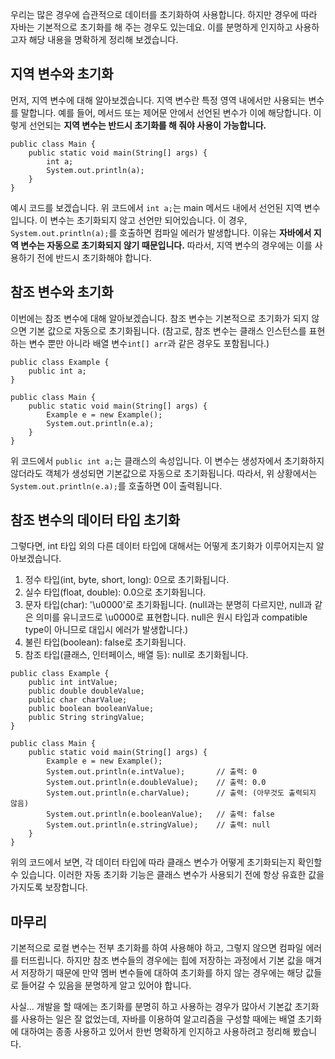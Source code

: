 우리는 많은 경우에 습관적으로 데이터를 초기화하여 사용합니다. 하지만 경우에 따라 자바는 기본적으로 초기화를 해 주는 경우도 있는데요. 이를 분명하게 인지하고 사용하고자 해당 내용을 명확하게 정리해 보겠습니다.

## 지역 변수와 초기화

먼저, 지역 변수에 대해 알아보겠습니다. 지역 변수란 특정 영역 내에서만 사용되는 변수를 말합니다. 예를 들어, 메서드 또는 제어문 안에서 선언된 변수가 이에 해당합니다. 이렇게 선언되는 **지역 변수는 반드시 초기화를 해 줘야 사용이 가능합니다.**

```
public class Main {
    public static void main(String[] args) {
        int a;
        System.out.println(a);
    }
}
```

예시 코드를 보겠습니다. 위 코드에서 `int a;`는 main 메서드 내에서 선언된 지역 변수입니다. 이 변수는 초기화되지 않고 선언만 되어있습니다. 이 경우, `System.out.println(a);`를 호출하면 컴파일 에러가 발생합니다. 이유는 **자바에서 지역 변수는 자동으로 초기화되지 않기 때문입니다.** 따라서, 지역 변수의 경우에는 이를 사용하기 전에 반드시 초기화해야 합니다.

## 참조 변수와 초기화

이번에는 참조 변수에 대해 알아보겠습니다. 참조 변수는 기본적으로 초기화가 되지 않으면 기본 값으로 자동으로 초기화됩니다. (참고로, 참조 변수는 클래스 인스턴스를 표현하는 변수 뿐만 아니라 배열 변수`int[] arr`과 같은 경우도 포함됩니다.)

```
public class Example {
    public int a;
}

public class Main {
    public static void main(String[] args) {
        Example e = new Example();
        System.out.println(e.a);
    }
}
```

위 코드에서 `public int a;`는 클래스의 속성입니다. 이 변수는 생성자에서 초기화하지 않더라도 객체가 생성되면 기본값으로 자동으로 초기화됩니다. 따라서, 위 상황에서는 `System.out.println(e.a);`를 호출하면 0이 출력됩니다.

## 참조 변수의 데이터 타입 초기화

그렇다면, int 타입 외의 다른 데이터 타입에 대해서는 어떻게 초기화가 이루어지는지 알아보겠습니다.

1.  정수 타입(int, byte, short, long): 0으로 초기화됩니다.
2.  실수 타입(float, double): 0.0으로 초기화됩니다.
3.  문자 타입(char): '\\u0000'로 초기화됩니다. (null과는 분명히 다르지만, null과 같은 의미를 유니코드로 \\u0000로 표현합니다. null은 원시 타입과 compatible type이 아니므로 대입시 에러가 발생합니다.)
4.  불린 타입(boolean): false로 초기화됩니다.
5.  참조 타입(클래스, 인터페이스, 배열 등): null로 초기화됩니다.

```
public class Example {
    public int intValue;
    public double doubleValue;
    public char charValue;
    public boolean booleanValue;
    public String stringValue;
}

public class Main {
    public static void main(String[] args) {
        Example e = new Example();
        System.out.println(e.intValue);       // 출력: 0
        System.out.println(e.doubleValue);    // 출력: 0.0
        System.out.println(e.charValue);      // 출력: (아무것도 출력되지 않음)
        System.out.println(e.booleanValue);   // 출력: false
        System.out.println(e.stringValue);    // 출력: null
    }
}
```

위의 코드에서 보면, 각 데이터 타입에 따라 클래스 변수가 어떻게 초기화되는지 확인할 수 있습니다. 이러한 자동 초기화 기능은 클래스 변수가 사용되기 전에 항상 유효한 값을 가지도록 보장합니다.

## 마무리

기본적으로 로컬 변수는 전부 초기화를 하여 사용해야 하고, 그렇지 않으면 컴파일 에러를 터뜨립니다. 하지만 참조 변수들의 경우에는 힙에 저장하는 과정에서 기본 값을 매겨서 저장하기 때문에 만약 멤버 변수들에 대하여 초기화를 하지 않는 경우에는 해당 값들로 들어갈 수 있음을 분명하게 알고 있어야 합니다.

사실... 개발을 할 때에는 초기화를 분명히 하고 사용하는 경우가 많아서 기본값 초기화를 사용하는 일은 잘 없었는데, 자바를 이용하여 알고리즘을 구성할 때에는 배열 초기화에 대하여는 종종 사용하고 있어서 한번 명확하게 인지하고 사용하려고 정리해 봤습니다.